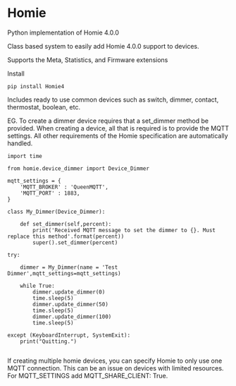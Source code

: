 # Homie

Python implementation of Homie 4.0.0

Class based system to easily add Homie 4.0.0 support to devices.

Supports the Meta, Statistics, and Firmware extensions

Install

~~~~
pip install Homie4
~~~~

Includes ready to use common devices such as switch, dimmer, contact, thermostat, boolean, etc. 


EG. To create a dimmer device requires that a set_dimmer method be provided. When creating a device, all that is required is to provide the MQTT settings. All other requirements of the Homie specification are automatically handled.

~~~~
import time

from homie.device_dimmer import Device_Dimmer

mqtt_settings = {
    'MQTT_BROKER' : 'QueenMQTT',
    'MQTT_PORT' : 1883,
}

class My_Dimmer(Device_Dimmer):

    def set_dimmer(self,percent):
        print('Received MQTT message to set the dimmer to {}. Must replace this method'.format(percent))
        super().set_dimmer(percent)        

try:

    dimmer = My_Dimmer(name = 'Test Dimmer',mqtt_settings=mqtt_settings)
    
    while True:
        dimmer.update_dimmer(0)
        time.sleep(5)
        dimmer.update_dimmer(50)
        time.sleep(5)
        dimmer.update_dimmer(100)
        time.sleep(5)

except (KeyboardInterrupt, SystemExit):
    print("Quitting.")      


~~~~

If creating multiple homie devices, you can specify Homie to only use one MQTT connection. This can be an issue on devices with limited resources. For MQTT_SETTINGS add MQTT_SHARE_CLIENT: True.
